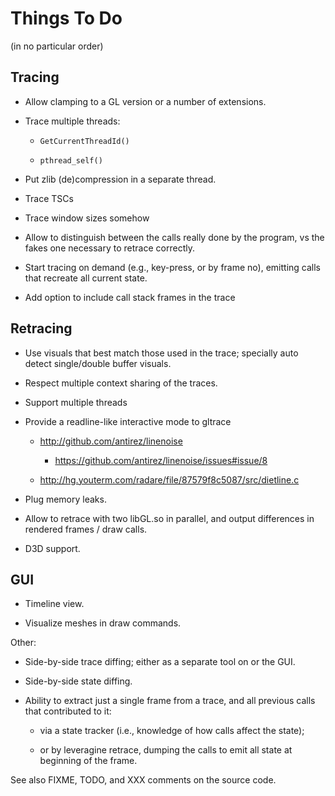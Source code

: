 Things To Do
============

(in no particular order)


Tracing
-------

* Allow clamping to a GL version or a number of extensions.

* Trace multiple threads:

  * `GetCurrentThreadId()`

  * `pthread_self()`

* Put zlib (de)compression in a separate thread.

* Trace TSCs

* Trace window sizes somehow

* Allow to distinguish between the calls really done by the program, vs the
  fakes one necessary to retrace correctly.

* Start tracing on demand (e.g., key-press, or by frame no), emitting calls
  that recreate all current state.

* Add option to include call stack frames in the trace


Retracing
---------

* Use visuals that best match those used in the trace; specially auto
  detect single/double buffer visuals.

* Respect multiple context sharing of the traces.

* Support multiple threads

* Provide a readline-like interactive mode to gltrace

  * http://github.com/antirez/linenoise

    * https://github.com/antirez/linenoise/issues#issue/8

  * http://hg.youterm.com/radare/file/87579f8c5087/src/dietline.c

* Plug memory leaks.

* Allow to retrace with two libGL.so in parallel, and output differences in
  rendered frames / draw calls.

* D3D support.


GUI
---

* Timeline view.

* Visualize meshes in draw commands.


Other:

* Side-by-side trace diffing; either as a separate tool on or the GUI.

* Side-by-side state diffing.

* Ability to extract just a single frame from a trace, and all previous calls
  that contributed to it:

  * via a state tracker (i.e., knowledge of how calls affect the state);

  * or by leveragine retrace, dumping the calls to emit all state at beginning
    of the frame.


See also FIXME, TODO, and XXX comments on the source code.
